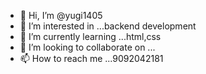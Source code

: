 - 👋 Hi, I’m @yugi1405
- 👀 I’m interested in ...backend development
- 🌱 I’m currently learning ...html,css
- 💞️ I’m looking to collaborate on ...
- 📫 How to reach me ...9092042181

<!---
yugi1405/yugi1405 is a ✨ special ✨ repository because its `README.md` (this file) appears on your GitHub profile.
You can click the Preview link to take a look at your changes.
--->
